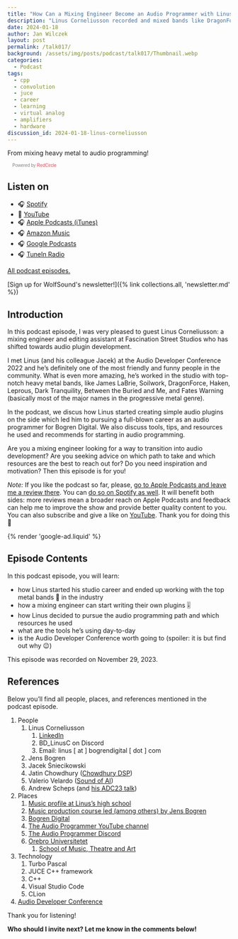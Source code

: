 ```yaml
---
title: "How Can a Mixing Engineer Become an Audio Programmer with Linus Corneliusson | WolfTalk #017"
description: "Linus Corneliusson recorded and mixed bands like DragonForce or Haken. Learn how he started creating his own successful commercial plugins"
date: 2024-01-18
author: Jan Wilczek
layout: post
permalink: /talk017/
background: /assets/img/posts/podcast/talk017/Thumbnail.webp
categories:
  - Podcast
tags:
  - cpp
  - convolution
  - juce
  - career
  - learning
  - virtual analog
  - amplifiers
  - hardware
discussion_id: 2024-01-18-linus-corneliusson
---
```

From mixing heavy metal to audio programming!

<script async defer onload="redcircleIframe();" src="https://api.podcache.net/embedded-player/sh/bf40a1d2-7e41-4ddb-8c3a-ed82394723ba/ep/b62e1216-4880-4726-b1e0-4ee7af2fd113"></script> <div class="redcirclePlayer-b62e1216-4880-4726-b1e0-4ee7af2fd113"></div> <style> .redcircle-link:link { color: #ea404d; text-decoration: none; } .redcircle-link:hover { color: #ea404d; } .redcircle-link:active { color: #ea404d; } .redcircle-link:visited { color: #ea404d; } </style>
<p style="margin-top:3px;margin-left:11px;font-family: sans-serif;font-size: 10px; color: gray;">Powered by <a class="redcircle-link" href="https://redcircle.com?utm_source=rc_embedded_player&utm_medium=web&utm_campaign=embedded_v1">RedCircle</a></p>

## Listen on

* 🎧 [Spotify](https://open.spotify.com/episode/05qcPwJmitxVIxDO4XgD7y?si=ywsRDULBRaypwvFW9kTnfQ)
* 🎥 [YouTube](https://youtu.be/0LoAvaiRvXg)
* 🎧 [Apple Podcasts (iTunes)](https://podcasts.apple.com/us/podcast/how-can-a-mixing-engineer-become-an-audio/id1595913701?i=1000642072746)
* 🎧 [Amazon Music](https://music.amazon.com/podcasts/b42682b5-61ba-4a6f-8b11-aed42b07ef9f/episodes/e7437a19-2689-4ede-ac7e-1d01d3b271e2/how-can-a-mixing-engineer-become-an-audio-programmer-with-linus-corneliusson-wolftalk-017)
* 🎧 [Google Podcasts](https://podcasts.google.com/feed/aHR0cHM6Ly9mZWVkcy5yZWRjaXJjbGUuY29tL2JmNDBhMWQyLTdlNDEtNGRkYi04YzNhLWVkODIzOTQ3MjNiYQ/episode/ODI2MGIzOWEtZmIwNy00YmE1LWIzOTUtOTVkZTNmOTczMWNh?sa=X&ved=0CAUQkfYCahcKEwj4h4Cy5OaDAxUAAAAAHQAAAAAQAQ)
* 🎧 [TuneIn Radio](http://tun.in/tzccHy)

[All podcast episodes.](/podcast)

[Sign up for WolfSound's newsletter!]({% link collections.all, 'newsletter.md' %})

## Introduction

In this podcast episode, I was very pleased to guest Linus Corneliusson: a mixing engineer and editing assistant at Fascination Street Studios who has shifted towards audio plugin development.

I met Linus (and his colleague Jacek) at the Audio Developer Conference 2022 and he’s definitely one of the most friendly and funny people in the community. What is even more amazing, he’s worked in the studio with top-notch heavy metal bands, like James LaBrie, Soilwork, DragonForce, Haken, Leprous, Dark Tranquility, Between the Buried and Me, and Fates Warning (basically most of the major names in the progressive metal genre).

In the podcast, we discus how Linus started creating simple audio plugins on the side which led him to pursuing a full-blown career as an audio programmer for Bogren Digital. We also discuss tools, tips, and resources he used and recommends for starting in audio programming.

Are you a mixing engineer looking for a way to transition into audio development? Are you seeking advice on which path to take and which resources are the best to reach out for? Do you need inspiration and motivation? Then this episode is for you!

*Note:* If you like the podcast so far, please, [go to Apple Podcasts and leave me a review there](https://podcasts.apple.com/us/podcast/wolftalk-podcast-about-audio-programming-people-careers/id1595913701). You can [do so on Spotify as well](https://open.spotify.com/show/5xc7EJiH9shG6zdSC5ejyw?si=eb35597e60a54e70). It will benefit both sides: more reviews mean a broader reach on Apple Podcasts and feedback can help me to improve the show and provide better quality content to you. You can also subscribe and give a like on [YouTube](https://youtube.com/c/WolfSoundAudio). Thank you for doing this 🙏

{% render 'google-ad.liquid' %}

## Episode Contents

In this podcast episode, you will learn:

* how Linus started his studio career and ended up working with the top metal bands 🤟 in the industry
* how a mixing engineer can start writing their own plugins 🎚️
* how Linus decided to pursue the audio programming path and which resources he used
* what are the tools he’s using day-to-day
* is the Audio Developer Conference worth going to (spoiler: it is but find out why 😉)

This episode was recorded on November 29, 2023.

## References

Below you’ll find all people, places, and references mentioned in the podcast episode.

1. People
    1. Linus Corneliusson
        1. [LinkedIn](https://www.linkedin.com/in/linus-corneliusson-31a4a9257/)
        2. BD_LinusC on Discord
        3. Email: linus [ at ] bogrendigital [ dot ] com
    2. Jens Bogren
    3. Jacek Śniecikowski
    4. Jatin Chowdhury ([Chowdhury DSP](https://chowdsp.com/))
    5. Valerio Velardo ([Sound of AI](https://www.youtube.com/@ValerioVelardoTheSoundofAI))
    6. Andrew Scheps (and [his ADC23 talk](https://www.youtube.com/watch?v=xAnkdIxd9uw&ab_channel=ADC-AudioDeveloperConference))
2. Places
    1. [Music profile at Linus’s high school](https://www.alleskolan.eu/program/musikprofil/)
    2. [Music production course led (among others) by Jens Bogren](https://www.oru.se/utbildning/program/konstnarligt-kandidatprogram-i-musikalisk-gestaltning-inriktning-musikproduktion-och-songwriting/)
    3. [Bogren Digital](https://bogrendigital.com/)
    4. [The Audio Programmer YouTube channel](https://www.youtube.com/@TheAudioProgrammer)
    5. [The Audio Programmer Discord](https://www.theaudioprogrammer.com/discord)
    6. [Orebro Universitetet](https://www.oru.se/english/)
        1. [School of Music, Theatre and Art](https://www.oru.se/english/schools/music-theatre-and-art/)
3. Technology
    1. Turbo Pascal
    2. JUCE C++ framework
    3. C++
    4. Visual Studio Code
    5. CLion
4. [Audio Developer Conference](https://audio.dev/)

Thank you for listening!

**Who should I invite next? Let me know in the comments below!**
